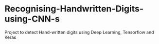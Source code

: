 # Recognising-Handwritten-Digits-using-CNN-s
Project to detect Hand-written digits using Deep Learning, Tensorflow and Keras
